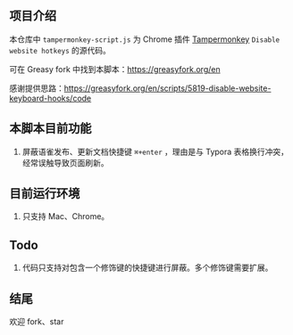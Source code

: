 ## 项目介绍
本仓库中 `tampermonkey-script.js` 为 Chrome 插件 [Tampermonkey](https://chrome.google.com/webstore/detail/tampermonkey/dhdgffkkebhmkfjojejmpbldmpobfkfo/related) `Disable website hotkeys` 的源代码。

可在 Greasy fork 中找到本脚本：https://greasyfork.org/en

感谢提供思路：https://greasyfork.org/en/scripts/5819-disable-website-keyboard-hooks/code

## 本脚本目前功能
1. 屏蔽语雀发布、更新文档快捷键 `⌘+enter` ，理由是与 Typora 表格换行冲突，经常误触导致页面刷新。

## 目前运行环境
1. 只支持 Mac、Chrome。

## Todo
1. 代码只支持对包含一个修饰键的快捷键进行屏蔽。多个修饰键需要扩展。

## 结尾
欢迎 fork、star
